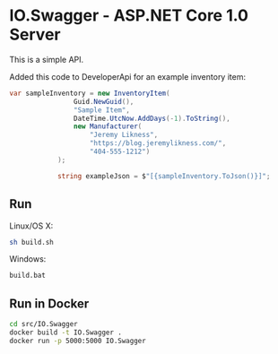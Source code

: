 # IO.Swagger - ASP.NET Core 1.0 Server

This is a simple API.

Added this code to DeveloperApi for an example inventory item:

```csharp
var sampleInventory = new InventoryItem(
                Guid.NewGuid(),
                "Sample Item",
                DateTime.UtcNow.AddDays(-1).ToString(),
                new Manufacturer(
                    "Jeremy Likness",
                    "https://blog.jeremylikness.com/",
                    "404-555-1212")
            );

            string exampleJson = $"[{sampleInventory.ToJson()}]";
```

## Run

Linux/OS X:

```bash
sh build.sh
```

Windows:

```cmd
build.bat
```

## Run in Docker

```bash
cd src/IO.Swagger
docker build -t IO.Swagger .
docker run -p 5000:5000 IO.Swagger
```
